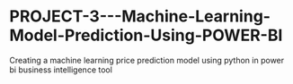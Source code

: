 # PROJECT-3---Machine-Learning-Model-Prediction-Using-POWER-BI
Creating a machine learning price prediction model using python in power bi business intelligence tool
